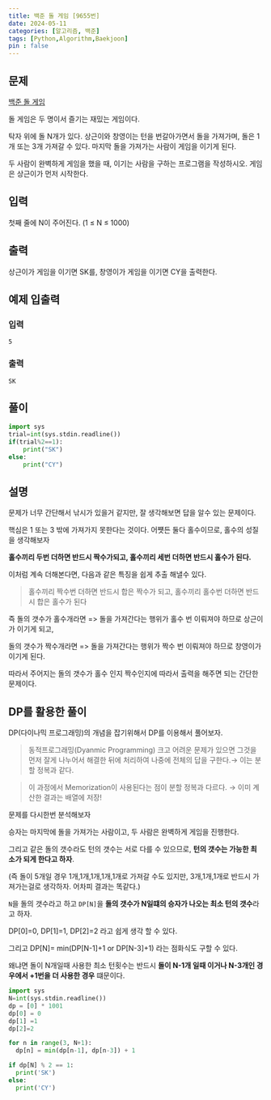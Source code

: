 ```yaml
---
title: 백준 돌 게임 [9655번]
date: 2024-05-11
categories: [알고리즘, 백준]
tags: [Python,Algorithm,Baekjoon]
pin : false
---
```

## 문제

[백준 돌 게임](https://www.acmicpc.net/problem/9655)

돌 게임은 두 명이서 즐기는 재밌는 게임이다.

탁자 위에 돌 N개가 있다. 상근이와 창영이는 턴을 번갈아가면서 돌을 가져가며, 돌은 1개 또는 3개 가져갈 수 있다. 마지막 돌을 가져가는 사람이 게임을 이기게 된다.

두 사람이 완벽하게 게임을 했을 때, 이기는 사람을 구하는 프로그램을 작성하시오. 게임은 상근이가 먼저 시작한다.

## 입력

첫째 줄에 N이 주어진다. (1 ≤ N ≤ 1000)

## 출력

상근이가 게임을 이기면 SK를, 창영이가 게임을 이기면 CY을 출력한다.


## 예제 입출력

### 입력

```text
5
```

### 출력


```text
SK
```

## 풀이
```python
import sys
trial=int(sys.stdin.readline())
if(trial%2==1):
    print("SK")
else:
    print("CY")
```

## 설명

문제가 너무 간단해서 낚시가 있을거 같지만, 잘 생각해보면 답을 알수 있는 문제이다.

핵심은 1 또는 3 밖에 가져가지 못한다는 것이다. 어쩃든 둘다 홀수이므로, 홀수의 성질을 생각해보자

**홀수끼리 두번 더하면 반드시 짝수가되고, 홀수끼리 세번 더하면 반드시 홀수가 된다.**

이처럼 계속 더해본다면, 다음과 같은 특징을 쉽게 추출 해낼수 있다.

> 홀수끼리 짝수번 더하면 반드시 합은 짝수가 되고, 홀수끼리 홀수번 더하면 반드시 합은 홀수가 된다

즉 돌의 갯수가 홀수개라면 => 돌을 가져간다는 행위가 홀수 번 이뤄져야 하므로 상근이가 이기게 되고,

돌의 갯수가 짝수개라면 => 돌을 가져간다는 행위가 짝수 번 이뤄져야 하므로 창영이가 이기게 된다.

따라서 주어지는 돌의 갯수가 홀수 인지 짝수인지에 따라서 출력을 해주면 되는 간단한 문제이다.

## DP를 활용한 풀이

DP(다이나믹 프로그래밍)의 개념을 잡기위해서 DP를 이용해서 풀어보자.

>동적프로그래밍(Dyanmic Programming)
크고 어려운 문제가 있으면 그것을 먼저 잘게 나누어서 해결한 뒤에 처리하여 나중에 전체의 답을 구한다.→ 이는 분할 정복과 같다.

> 이 과정에서 Memorization이 사용된다는 점이 분할 정복과 다르다.
→ 이미 계산한 결과는 배열에 저장!

문제를 다시한번 분석해보자

승자는 마지막에 돌을 가져가는 사람이고, 두 사람은 완벽하게 게임을 진행한다.

그리고 같은 돌의 갯수라도 턴의 갯수는 서로 다를 수 있으므로, **턴의 갯수는 가능한 최소가 되게 한다고 하자**.

(즉 돌이 5개일 경우 1개,1개,1개,1개,1개로 가져갈 수도 있지만, 3개,1개,1개로 반드시 가져가는걸로 생각하자. 어차피 결과는 똑같다.)

 ``N``을 돌의 갯수라고 하고 ``DP[N]``을 **돌의 갯수가 N일떄의 승자가 나오는 최소 턴의 갯수**라고 하자.

DP[0]=0, DP[1]=1, DP[2]=2 라고 쉽게 생각 할 수 있다.

그리고 DP[N]= min(DP[N-1]+1 or DP[N-3]+1) 라는 점화식도 구할 수 있다.

왜냐면 돌이 N개일때 사용한 최소 턴횟수는 반드시 **돌이 N-1개 일때 이거나 N-3개인 경우에서 +1번을 더 사용한 경우**  떄문이다.

```python
import sys
N=int(sys.stdin.readline())
dp = [0] * 1001
dp[0] = 0
dp[1] =1
dp[2]=2

for n in range(3, N+1):
  dp[n] = min(dp[n-1], dp[n-3]) + 1

if dp[N] % 2 == 1:
  print('SK')
else:
  print('CY')
```
